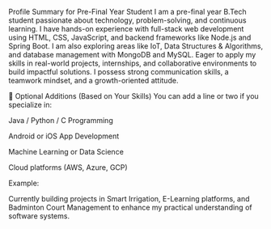  Profile Summary for Pre-Final Year Student
I am a pre-final year B.Tech student passionate about technology, problem-solving, and continuous learning. I have hands-on experience with full-stack web development using HTML, CSS, JavaScript, and backend frameworks like Node.js and Spring Boot. I am also exploring areas like IoT, Data Structures & Algorithms, and database management with MongoDB and MySQL. Eager to apply my skills in real-world projects, internships, and collaborative environments to build impactful solutions. I possess strong communication skills, a teamwork mindset, and a growth-oriented attitude.

🔧 Optional Additions (Based on Your Skills)
You can add a line or two if you specialize in:

Java / Python / C Programming

Android or iOS App Development

Machine Learning or Data Science

Cloud platforms (AWS, Azure, GCP)

Example:

Currently building projects in Smart Irrigation, E-Learning platforms, and Badminton Court Management to enhance my practical understanding of software systems.

